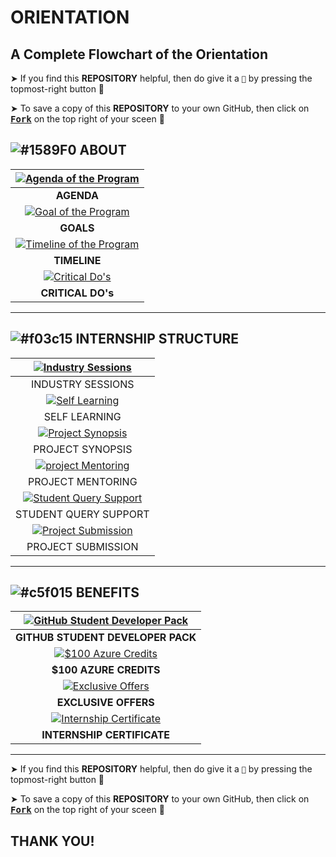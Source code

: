 # ORIENTATION

## A Complete Flowchart of the Orientation

➤ If you find this **REPOSITORY** helpful, then do give it a `🌟` by pressing the topmost-right button 🤗

➤ To save a copy of this **REPOSITORY** to your own GitHub, then click on <a href=""><kbd><b>Fork</b></kbd></a> on the top right of your sceen 🤗

## ![#1589F0](https://via.placeholder.com/15/1589F0/000000?text=+) ABOUT

|<a href="https://github.com/Neklaustares-tPtwP/Microsoft-Future_Ready_Talent-Internship/blob/master/Orientation/img/Agenda.PNG"><img src="https://github.com/Neklaustares-tPtwP/Microsoft-Future_Ready_Talent-Internship/blob/master/Orientation/img/Agenda.PNG" alt="Agenda of the Program"/></a>|
|:--:|
|**AGENDA**|
|<a href="https://github.com/Neklaustares-tPtwP/Microsoft-Future_Ready_Talent-Internship/blob/master/Orientation/img/Goals.PNG"><img src="https://github.com/Neklaustares-tPtwP/Microsoft-Future_Ready_Talent-Internship/blob/master/Orientation/img/Goals.PNG" alt="Goal of the Program" /></a>|
|**GOALS**|
|<a href="https://github.com/Neklaustares-tPtwP/Microsoft-Future_Ready_Talent-Internship/blob/master/Orientation/img/Internship%20Timeline.png"><img src="https://github.com/Neklaustares-tPtwP/Microsoft-Future_Ready_Talent-Internship/blob/master/Orientation/img/Internship%20Timeline.png" alt="Timeline of the Program" /></a>|
|**TIMELINE**|
<a href="https://github.com/Neklaustares-tPtwP/Microsoft-Future_Ready_Talent-Internship/blob/master/Orientation/img/Do's%20%26%20Link.PNG"><img src="https://github.com/Neklaustares-tPtwP/Microsoft-Future_Ready_Talent-Internship/blob/master/Orientation/img/Do's%20%26%20Link.PNG" alt="Critical Do's"/></a>|
|**CRITICAL DO's**|

<hr>

## ![#f03c15](https://via.placeholder.com/15/f03c15/000000?text=+) INTERNSHIP STRUCTURE

|<a href="https://github.com/Neklaustares-tPtwP/Microsoft-Future_Ready_Talent-Internship/blob/master/Orientation/img/Industry%20Session.PNG"><img src="https://github.com/Neklaustares-tPtwP/Microsoft-Future_Ready_Talent-Internship/blob/master/Orientation/img/Industry%20Session.PNG" alt="Industry Sessions"/></a>|
|:--:|
|INDUSTRY SESSIONS|
|<a href="https://github.com/Neklaustares-tPtwP/Microsoft-Future_Ready_Talent-Internship/blob/master/Orientation/img/7%20Azure%20Fundamental%20%26%20Advanced%20Courses.PNG"><img src="https://github.com/Neklaustares-tPtwP/Microsoft-Future_Ready_Talent-Internship/blob/master/Orientation/img/7%20Azure%20Fundamental%20%26%20Advanced%20Courses.PNG" alt="Self Learning"/></a>|
|SELF LEARNING|
|<a href="https://github.com/Neklaustares-tPtwP/Microsoft-Future_Ready_Talent-Internship/blob/master/Orientation/img/Project%20Synopsis.PNG"><img src="https://github.com/Neklaustares-tPtwP/Microsoft-Future_Ready_Talent-Internship/blob/master/Orientation/img/Project%20Synopsis.PNG" alt="Project Synopsis"/></a>|
|PROJECT SYNOPSIS|
|<a href="https://github.com/Neklaustares-tPtwP/Microsoft-Future_Ready_Talent-Internship/blob/master/Orientation/img/Interactive%20Session.PNG"><img src="https://github.com/Neklaustares-tPtwP/Microsoft-Future_Ready_Talent-Internship/blob/master/Orientation/img/Interactive%20Session.PNG" alt="project Mentoring"/></a>|
|PROJECT MENTORING|
|<a href="https://github.com/Neklaustares-tPtwP/Microsoft-Future_Ready_Talent-Internship/blob/master/Orientation/img/Student%20Query%20Support.PNG"><img src="https://github.com/Neklaustares-tPtwP/Microsoft-Future_Ready_Talent-Internship/blob/master/Orientation/img/Student%20Query%20Support.PNG" alt="Student Query Support"/></a>|
|STUDENT QUERY SUPPORT|
|<a href="https://github.com/Neklaustares-tPtwP/Microsoft-Future_Ready_Talent-Internship/blob/master/Orientation/img/Project%20Submission.PNG"><img src="https://github.com/Neklaustares-tPtwP/Microsoft-Future_Ready_Talent-Internship/blob/master/Orientation/img/Project%20Submission.PNG" alt="Project Submission"/></a>|
|PROJECT SUBMISSION|

<hr>

## ![#c5f015](https://via.placeholder.com/15/c5f015/000000?text=+) BENEFITS

|<a href="https://github.com/Neklaustares-tPtwP/Microsoft-Future_Ready_Talent-Internship/blob/master/Orientation/img/GitHub%20Student%20Developer%20Pack.PNG"><img src="https://github.com/Neklaustares-tPtwP/Microsoft-Future_Ready_Talent-Internship/blob/master/Orientation/img/GitHub%20Student%20Developer%20Pack.PNG" alt="GitHub Student Developer Pack"/></a>|
|:--:|
|**GITHUB STUDENT DEVELOPER PACK**|
|<a href="https://github.com/Neklaustares-tPtwP/Microsoft-Future_Ready_Talent-Internship/blob/master/Orientation/img/Azure%20for%20students.PNG"><img src="https://github.com/Neklaustares-tPtwP/Microsoft-Future_Ready_Talent-Internship/blob/master/Orientation/img/Azure%20for%20students.PNG" alt="$100 Azure Credits"/></a>|
|**$100 AZURE CREDITS**|
|<a href="https://github.com/Neklaustares-tPtwP/Microsoft-Future_Ready_Talent-Internship/blob/master/Orientation/img/Exclusive%20offers.PNG"><img src="https://github.com/Neklaustares-tPtwP/Microsoft-Future_Ready_Talent-Internship/blob/master/Orientation/img/Exclusive%20offers.PNG" alt="Exclusive Offers"/></a>|
|**EXCLUSIVE OFFERS**|
|<a href="https://github.com/Neklaustares-tPtwP/Microsoft-Future_Ready_Talent-Internship/blob/master/Orientation/img/Sample%20Internship%20certificate.PNG"><img src="https://github.com/Neklaustares-tPtwP/Microsoft-Future_Ready_Talent-Internship/blob/master/Orientation/img/Sample%20Internship%20certificate.PNG" alt="Internship Certificate"/></a>|
|**INTERNSHIP CERTIFICATE**|

<hr>

➤ If you find this **REPOSITORY** helpful, then do give it a `🌟` by pressing the topmost-right button 🤗

➤ To save a copy of this **REPOSITORY** to your own GitHub, then click on <a href=""><kbd><b>Fork</b></kbd></a> on the top right of your sceen 🤗

## THANK YOU!
